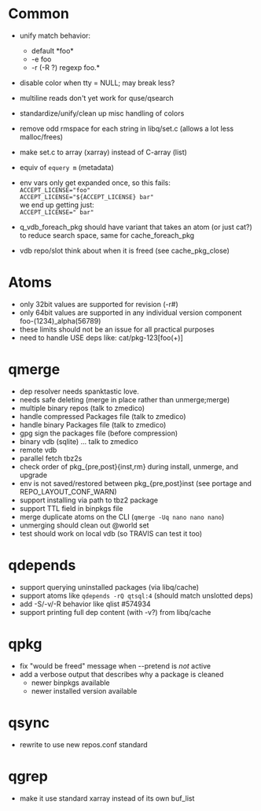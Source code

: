 # Common

- unify match behavior:
	- default \*foo\*
	- -e foo
	- -r (-R ?) regexp foo.\*

- disable color when tty = NULL; may break less?

- multiline reads don't yet work for quse/qsearch

- standardize/unify/clean up misc handling of colors

- remove odd rmspace for each string in libq/set.c (allows a lot less
  malloc/frees)

- make set.c to array (xarray) instead of C-array (list)

- equiv of `equery m` (metadata)

- env vars only get expanded once, so this fails:<br>
  `ACCEPT_LICENSE="foo"`<br>
  `ACCEPT_LICENSE="${ACCEPT_LICENSE} bar"`<br>
  we end up getting just:<br>
  `ACCEPT_LICENSE=" bar"`

- q\_vdb\_foreach\_pkg should have variant that takes an atom (or just
  cat?) to reduce search space, same for cache\_foreach\_pkg

- vdb repo/slot think about when it is freed (see cache\_pkg\_close)

# Atoms

- only 32bit values are supported for revision (-r#)
- only 64bit values are supported in any individual version component
  foo-(1234)\_alpha(56789)
- these limits should not be an issue for all practical purposes
- need to handle USE deps like: cat/pkg-123[foo(+)]

# qmerge

- dep resolver needs spanktastic love.
- needs safe deleting (merge in place rather than unmerge;merge)
- multiple binary repos (talk to zmedico)
- handle compressed Packages file (talk to zmedico)
- handle binary Packages file (talk to zmedico)
- gpg sign the packages file (before compression)
- binary vdb (sqlite) ... talk to zmedico
- remote vdb
- parallel fetch tbz2s
- check order of pkg\_{pre,post}{inst,rm} during install, unmerge, and upgrade
- env is not saved/restored between pkg\_{pre,post}inst (see portage and REPO\_LAYOUT\_CONF\_WARN)
- support installing via path to tbz2 package
- support TTL field in binpkgs file
- merge duplicate atoms on the CLI (`qmerge -Uq nano nano nano`)
- unmerging should clean out @world set
- test should work on local vdb (so TRAVIS can test it too)

# qdepends

- support querying uninstalled packages (via libq/cache)
- support atoms like `qdepends -rQ qtsql:4` (should match unslotted deps)
- add -S/-v/-R behavior like qlist #574934
- support printing full dep content (with -v?) from libq/cache

# qpkg

- fix "would be freed" message when --pretend is *not* active
- add a verbose output that describes why a package is cleaned
	- newer binpkgs available
	- newer installed version available

# qsync

- rewrite to use new repos.conf standard

# qgrep

- make it use standard xarray instead of its own buf\_list
